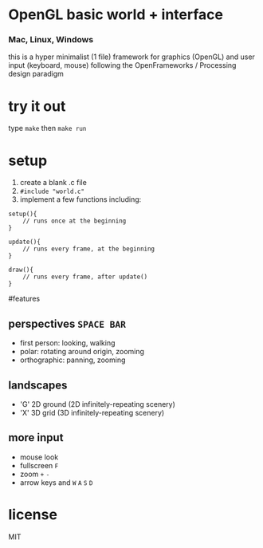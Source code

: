 # OpenGL basic world + interface

### Mac, Linux, Windows

this is a hyper minimalist (1 file) framework for graphics (OpenGL) and user input (keyboard, mouse) following the OpenFrameworks / Processing design paradigm

# try it out
type `make` then `make run`

# setup

1. create a blank .c file
2. `#include "world.c"`
3. implement a few functions including:

```
setup(){
	// runs once at the beginning
}
```

```
update(){
	// runs every frame, at the beginning
}
```

```
draw(){
	// runs every frame, after update()
}
```

#features

## perspectives `SPACE BAR`
* first person: looking, walking
* polar: rotating around origin, zooming
* orthographic: panning, zooming

## landscapes
* 'G' 2D ground (2D infinitely-repeating scenery)
* 'X' 3D grid (3D infinitely-repeating scenery)

## more input
* mouse look
* fullscreen `F`
* zoom `+` `-`
* arrow keys and `W` `A` `S` `D`

# license
MIT